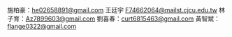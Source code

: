施柏豪：he02658891@gmail.com
王廷宇 F74662064@mailst.cjcu.edu.tw
林子育：Az7899603@gmail.com
劉喜春：curt6815463@gmail.com
黃智斌：flange0322@gmail.com